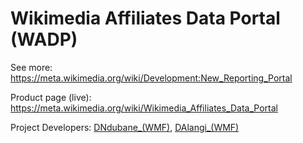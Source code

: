 # Wikimedia Affiliates Data Portal (WADP)

See more: https://meta.wikimedia.org/wiki/Development:New_Reporting_Portal

Product page (live): https://meta.wikimedia.org/wiki/Wikimedia_Affiliates_Data_Portal

Project Developers: [DNdubane_(WMF)](https://meta.wikimedia.org/wiki/User:DNdubane_(WMF)), [DAlangi_(WMF)](https://meta.wikimedia.org/wiki/User:DAlangi_(WMF))
